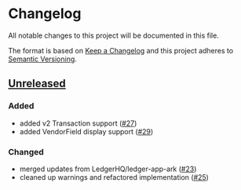 # Changelog

All notable changes to this project will be documented in this file.

The format is based on [Keep a Changelog](http://keepachangelog.com/en/1.0.0/)
and this project adheres to [Semantic Versioning](http://semver.org/spec/v2.0.0.html).

## [Unreleased]

### Added
-   added v2 Transaction support ([#27])
-   added VendorField display support ([#29])

### Changed
-   merged updates from LedgerHQ/ledger-app-ark ([#23])
-   cleaned up warnings and refactored implementation ([#25])

[#23]: https://github.com/ArkEcosystem/ledger/pull/23
[#25]: https://github.com/ArkEcosystem/ledger/pull/25
[#27]: https://github.com/ArkEcosystem/ledger/pull/27
[#29]: https://github.com/ArkEcosystem/ledger/pull/29
[unreleased]: https://github.com/ArkEcosystem/ledger/compare/master...develop
